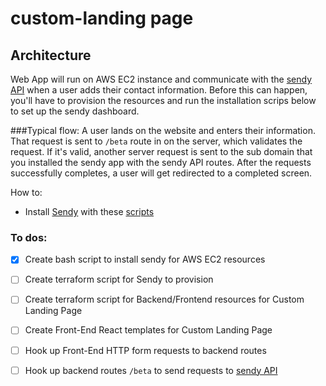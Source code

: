 # custom-landing page

## Architecture 

Web App will run on AWS EC2 instance and communicate with the [sendy API](https://sendy.co/api)
when a user adds their contact information. Before this can happen, you'll have to provision the 
resources and run the installation scrips below to set up the sendy dashboard. 

###Typical flow:
A user lands on the website and enters their information. That request is sent to `/beta` route
in on the server, which validates the request. If it's valid, another server request is sent to the
sub domain that you installed the sendy app with the sendy API routes. After the requests successfully
completes, a user will get redirected to a completed screen. 

How to:
- Install [Sendy](https://sendy.co/) with these [scripts](./sendy_installation_scripts)


### To dos:
- [x] Create bash script to install sendy for AWS EC2 resources 
- [ ] Create terraform script for Sendy to provision
- [ ] Create terraform script for Backend/Frontend resources for Custom Landing Page
- [ ] Create Front-End React templates for Custom Landing Page
- [ ] Hook up Front-End HTTP form requests to backend routes
- [ ] Hook up backend routes `/beta` to send requests to [sendy API](https://sendy.co/api)

